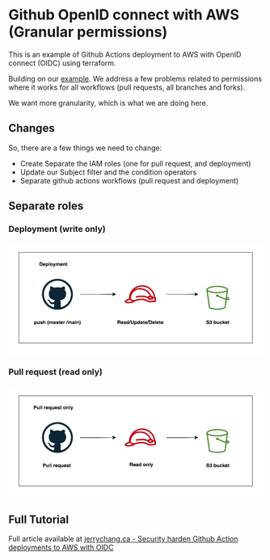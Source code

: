 # Github OpenID connect with AWS (Granular permissions)

This is an example of Github Actions deployment to AWS with OpenID connect (OIDC) using terraform.

Building on our [example](https://github.com/Jareechang/github-oidc-example). We address a few problems related to permissions where it works for all workflows (pull requests, all branches and forks).

We want more granularity, which is what we are doing here.

## Changes

So, there are a few things we need to change:

- Create Separate the IAM roles (one for pull request, and deployment)
- Update our Subject filter and the condition operators
- Separate github actions workflows (pull request and deployment)

## Separate roles

### Deployment (write only)

![Deployment role](./images/aws-github-permission-write-only.png)

### Pull request (read only)

![Pull request role](./images/aws-github-permission-read-only.png)

## Full Tutorial

Full article available at [jerrychang.ca - Security harden Github Action deployments to AWS with OIDC](https://www.jerrychang.ca/writing/security-harden-github-actions-deployments-to-aws-with-oidc)
